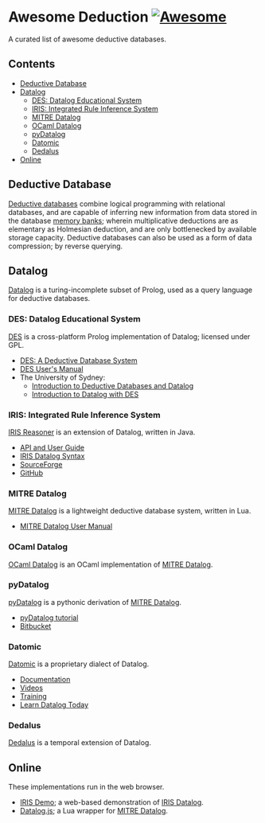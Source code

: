 # Awesome Deduction [![Awesome](https://cdn.rawgit.com/sindresorhus/awesome/d7305f38d29fed78fa85652e3a63e154dd8e8829/media/badge.svg)](https://github.com/sindresorhus/awesome)
A curated list of awesome deductive databases.


## Contents

- [Deductive Database](#deductive-database)
- [Datalog](#datalog)
    - [DES: Datalog Educational System](#des-datalog-educational-system)
    - [IRIS: Integrated Rule Inference System](#iris-integrated-rule-inference-system)
    - [MITRE Datalog](#mitre-datalog)
    - [OCaml Datalog](#ocaml-datalog)
    - [pyDatalog](#pydatalog)
    - [Datomic](#datomic)
    - [Dedalus](dedalus)
- [Online](#online)

## Deductive Database
[Deductive databases](https://en.wikipedia.org/wiki/Deductive_database) combine logical programming with relational databases, and are capable of inferring new information from data stored in the database [memory banks](http://www.imdb.com/character/ch0011083/quotes); wherein multiplicative deductions are as elementary as Holmesian deduction, and are only bottlenecked by available storage capacity. Deductive databases can also be used as a form of data compression; by reverse querying.

## Datalog
[Datalog](http://en.wikipedia.org/wiki/Datalog) is a turing-incomplete subset of Prolog, used as a query language for deductive databases.

### DES: Datalog Educational System
[DES](https://sourceforge.net/projects/des/) is a cross-platform Prolog implementation of Datalog; licensed under GPL.
* [DES: A Deductive Database System](http://www.sciencedirect.com/science/article/pii/S157106611100048X)
* [DES User's Manual](http://des.sourceforge.net/html/manual.html)
* The University of Sydney:
    * [Introduction to Deductive Databases and Datalog](http://sydney.edu.au/engineering/it/courses/info2120/lectures/02adv_Datalog.pdf)
    * [Introduction to Datalog with DES](http://sydney.edu.au/engineering/it/courses/info2120/docs/DES_Walkthrough.pdf)

### IRIS: Integrated Rule Inference System
[IRIS Reasoner](http://iris-reasoner.org/) is an extension of Datalog, written in Java.
* [API and User Guide](http://iris-reasoner.org/pages/user_guide.pdf)
* [IRIS Datalog Syntax](http://iris-reasoner.org/syntax)
* [SourceForge](https://sourceforge.net/projects/iris-reasoner/)
* [GitHub](https://github.com/NICTA/iris-reasoner)

### MITRE Datalog
[MITRE Datalog](https://sourceforge.net/projects/datalog/) is a lightweight deductive database system, written in Lua.
* [MITRE Datalog User Manual](http://datalog.sourceforge.net/datalog.html)

### OCaml Datalog
[OCaml Datalog](https://github.com/ramsdell/ocaml-datalog) is an OCaml implementation of [MITRE Datalog](#mitre-datalog).

### pyDatalog
[pyDatalog](https://sites.google.com/site/pydatalog/) is a pythonic derivation of [MITRE Datalog](#mitre-datalog).
* [pyDatalog tutorial](https://sites.google.com/site/pydatalog/Online-datalog-tutorial)
* [Bitbucket](https://bitbucket.org/pcarbonn/pydatalog/wiki/browse/)

### Datomic
[Datomic](http://datomic.com/) is a proprietary dialect of Datalog.
* [Documentation](http://docs.datomic.com/)
* [Videos](http://www.datomic.com/videos.html)
* [Training](http://www.datomic.com/training.html)
* [Learn Datalog Today](http://www.learndatalogtoday.org/)

### Dedalus
[Dedalus](https://www2.eecs.berkeley.edu/Pubs/TechRpts/2009/EECS-2009-173.html) is a temporal extension of Datalog.

## Online
These implementations run in the web browser.
* [IRIS Demo](http://iris-reasoner.org/demo); a web-based demonstration of [IRIS Datalog](#iris-integrated-rule-inference-system).
* [Datalog.js](http://ysangkok.github.io/mitre-datalog.js/wrapper.html); a Lua wrapper for [MITRE Datalog](#mitre-datalog).
